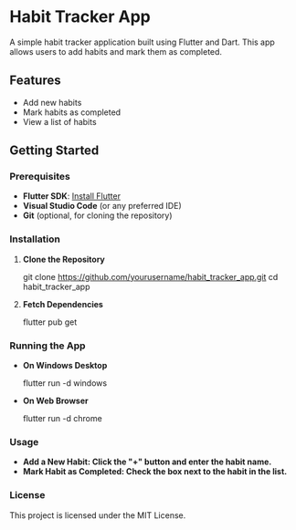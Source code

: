 # Habit Tracker App

A simple habit tracker application built using Flutter and Dart. This app allows users to add habits and mark them as completed.

## Features

- Add new habits
- Mark habits as completed
- View a list of habits

## Getting Started

### Prerequisites

- **Flutter SDK**: [Install Flutter](https://flutter.dev/docs/get-started/install)
- **Visual Studio Code** (or any preferred IDE)
- **Git** (optional, for cloning the repository)

### Installation

1. **Clone the Repository**

   git clone https://github.com/yourusername/habit_tracker_app.git
   cd habit_tracker_app

2. **Fetch Dependencies**

    flutter pub get

### Running the App

- **On Windows Desktop**

    flutter run -d windows

- **On Web Browser**

    flutter run -d chrome

### Usage

- **Add a New Habit: Click the "+" button and enter the habit name.**
- **Mark Habit as Completed: Check the box next to the habit in the list.**

### License

This project is licensed under the MIT License.
